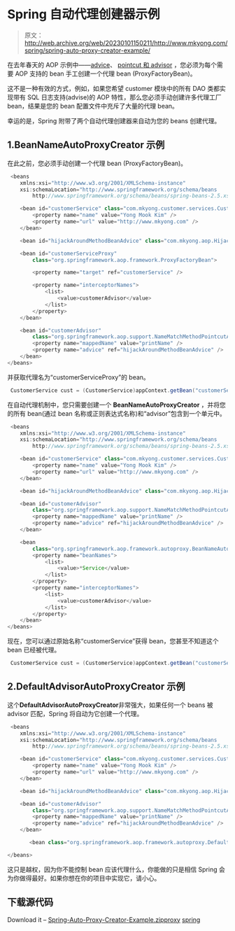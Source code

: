 # Spring 自动代理创建器示例

> 原文：<http://web.archive.org/web/20230101150211/http://www.mkyong.com/spring/spring-auto-proxy-creator-example/>

在去年春天的 AOP 示例中——[advice](http://web.archive.org/web/20190225101459/http://www.mkyong.com/spring/spring-aop-examples-advice/)、 [pointcut 和 advisor](http://web.archive.org/web/20190225101459/http://www.mkyong.com/spring/spring-aop-example-pointcut-advisor/) ，您必须为每个需要 AOP 支持的 bean 手工创建一个代理 bean (ProxyFactoryBean)。

这不是一种有效的方式，例如，如果您希望 customer 模块中的所有 DAO 类都实现带有 SQL 日志支持(advise)的 AOP 特性，那么您必须手动创建许多代理工厂 bean，结果是您的 bean 配置文件中充斥了大量的代理 bean。

幸运的是，Spring 附带了两个自动代理创建器来自动为您的 beans 创建代理。

## 1.BeanNameAutoProxyCreator 示例

在此之前，您必须手动创建一个代理 bean (ProxyFactoryBean)。

```java
 <beans 
	xmlns:xsi="http://www.w3.org/2001/XMLSchema-instance"
	xsi:schemaLocation="http://www.springframework.org/schema/beans
        http://www.springframework.org/schema/beans/spring-beans-2.5.xsd">

	<bean id="customerService" class="com.mkyong.customer.services.CustomerService">
		<property name="name" value="Yong Mook Kim" />
		<property name="url" value="http://www.mkyong.com" />
	</bean>

	<bean id="hijackAroundMethodBeanAdvice" class="com.mkyong.aop.HijackAroundMethod" />

	<bean id="customerServiceProxy" 
	    class="org.springframework.aop.framework.ProxyFactoryBean">

		<property name="target" ref="customerService" />

		<property name="interceptorNames">
			<list>
				<value>customerAdvisor</value>
			</list>
		</property>
	</bean>

	<bean id="customerAdvisor"
		class="org.springframework.aop.support.NameMatchMethodPointcutAdvisor">
		<property name="mappedName" value="printName" />
		<property name="advice" ref="hijackAroundMethodBeanAdvice" />
	</bean>
</beans> 
```

并获取代理名为“customerServiceProxy”的 bean。

```java
 CustomerService cust = (CustomerService)appContext.getBean("customerServiceProxy"); 
```

在自动代理机制中，您只需要创建一个 **BeanNameAutoProxyCreator** ，并将您的所有 bean(通过 bean 名称或正则表达式名称)和“advisor”包含到一个单元中。

```java
 <beans 
	xmlns:xsi="http://www.w3.org/2001/XMLSchema-instance"
	xsi:schemaLocation="http://www.springframework.org/schema/beans
        http://www.springframework.org/schema/beans/spring-beans-2.5.xsd">

	<bean id="customerService" class="com.mkyong.customer.services.CustomerService">
		<property name="name" value="Yong Mook Kim" />
		<property name="url" value="http://www.mkyong.com" />
	</bean>

	<bean id="hijackAroundMethodBeanAdvice" class="com.mkyong.aop.HijackAroundMethod" />

	<bean id="customerAdvisor"
		class="org.springframework.aop.support.NameMatchMethodPointcutAdvisor">
		<property name="mappedName" value="printName" />
		<property name="advice" ref="hijackAroundMethodBeanAdvice" />
	</bean>

	<bean
		class="org.springframework.aop.framework.autoproxy.BeanNameAutoProxyCreator">
		<property name="beanNames">
			<list>
				<value>*Service</value>
			</list>
		</property>
		<property name="interceptorNames">
			<list>
				<value>customerAdvisor</value>
			</list>
		</property>
	</bean>
</beans> 
```

现在，您可以通过原始名称“customerService”获得 bean，您甚至不知道这个 bean 已经被代理。

```java
 CustomerService cust = (CustomerService)appContext.getBean("customerService"); 
```

 ## 2.DefaultAdvisorAutoProxyCreator 示例

这个**DefaultAdvisorAutoProxyCreator**非常强大，如果任何一个 beans 被 advisor 匹配，Spring 将自动为它创建一个代理。

```java
 <beans 
	xmlns:xsi="http://www.w3.org/2001/XMLSchema-instance"
	xsi:schemaLocation="http://www.springframework.org/schema/beans
        http://www.springframework.org/schema/beans/spring-beans-2.5.xsd">

	<bean id="customerService" class="com.mkyong.customer.services.CustomerService">
		<property name="name" value="Yong Mook Kim" />
		<property name="url" value="http://www.mkyong.com" />
	</bean>

	<bean id="hijackAroundMethodBeanAdvice" class="com.mkyong.aop.HijackAroundMethod" />

	<bean id="customerAdvisor"
		class="org.springframework.aop.support.NameMatchMethodPointcutAdvisor">
		<property name="mappedName" value="printName" />
		<property name="advice" ref="hijackAroundMethodBeanAdvice" />
	</bean>

       <bean class="org.springframework.aop.framework.autoproxy.DefaultAdvisorAutoProxyCreator" />

</beans> 
```

这只是越权，因为你不能控制 bean 应该代理什么，你能做的只是相信 Spring 会为你做得最好。如果你想在你的项目中实现它，请小心。

 ## 下载源代码

Download it – [Spring-Auto-Proxy-Creator-Example.zip](http://web.archive.org/web/20190225101459/http://www.mkyong.com/wp-content/uploads/2010/03/Spring-Auto-Proxy-Creator-Example.zip)[proxy](http://web.archive.org/web/20190225101459/http://www.mkyong.com/tag/proxy/) [spring](http://web.archive.org/web/20190225101459/http://www.mkyong.com/tag/spring/)







